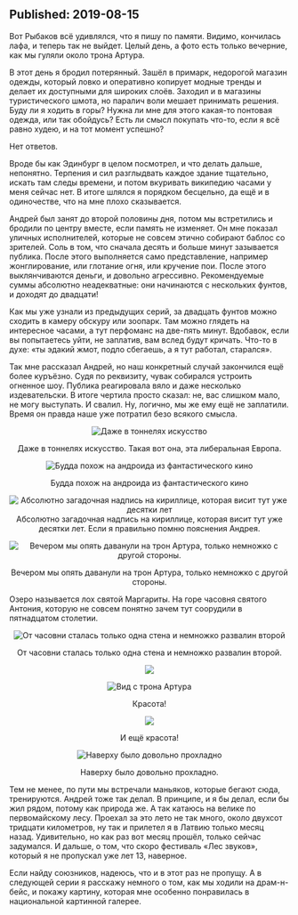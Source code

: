  Published: 2019-08-15
---
Вот Рыбаков всё удивлялся, что я пишу по памяти. Видимо, кончилась лафа, и теперь так не выйдет. Целый день, а фото есть только вечерние, как мы гуляли около трона Артура.

В этот день я бродил потерянный. Зашёл в примарк, недорогой магазин одежды, который ловко и оперативно копирует модные тренды и делает их доступными для широких слоёв. Заходил и в магазины туристического шмота, но паралич воли мешает принимать решения. Буду ли я ходить в горы? Нужна ли мне для этого какая-то понтовая одежда, или так обойдусь? Есть ли смысл покупать что-то, если я всё равно худею, и на тот момент успешно?

Нет ответов.

Вроде бы как Эдинбург в целом посмотрел, и что делать дальше, непонятно. Терпения и сил разглыдвать каждое здание тщательно, искать там следы времени, и потом вкуривать википедию часами у меня сейчас нет. В итоге шлялся я порядком бесцельно, да ещё и в одиночестве, что на мне плохо сказывается.

Андрей был занят до второй половины дня, потом мы встретились и бродили по центру вместе, если память не изменяет.
Он мне показал уличных исполнителей, которые не совсем этично собирают баблос со зрителей. Соль в том, что сначала десять и больше минут зазывается публика. После этого выполняется само представление, например жонглирование, или глотание огня, или кручение пои. После этого выклянчиваются деньги, и довольно агрессивно. Рекомендуемые суммы абсолютно неадекватные: они начинаются с нескольких фунтов, и доходят до двадцати!

Как мы уже узнали из предыдущих серий, за двадцать фунтов можно сходить в камеру обскуру или зоопарк. Там можно глядеть на интересное часами, а тут перфоманс на две-пять минут.
Вдобавок, если вы попытаетесь уйти, не заплатив, вам вслед будут кричать. Что-то в духе: «ты эдакий жмот, подло сбегаешь, а я тут работал, старался». 

Так мне рассказал Андрей, но наш конкретный случай закончился ещё более куръёзно. Судя по реквизиту, чувак собирался устроить огненное шоу. Публика реагировала вяло и даже несколько издевательски. В итоге чертила просто сказал: не, вас слишком мало, не могу выступать. И свалил. Ну, логично, мы же ему ещё не заплатили. Время он правда наше уже потратил безо всякого смысла.

<div style='text-align:center'>

![Даже в тоннелях искусство](https://lh3.googleusercontent.com/9hd0JHH82hZPteN47CInJT8fxPb5bDbX1hDn7VzLvMG2dwzvtuCdGiyVwNhtwFd_Wox5WSo_wrQ6rJ-8X-w=w500-no-tmp.jpg)

Даже в тоннелях искусство. Такая вот она, эта либеральная Европа.

</div>

<div style='text-align:center'>

![Будда похож на андроида из фантастического кино](https://lh3.googleusercontent.com/9FF_J07DPZkn3xiTXXecgigQSmxB8_hOEBSnt28LFlmd9m0zFyrHU9MoOjR_J6co4qt5SBvwy6pGkaeQ5c4=w500-no-tmp.jpg)

Будда похож на андроида из фантастического кино
</div>

<div style='text-align:center'>

![Абсолютно загадочная надпись на кириллице, которая висит тут уже десятки лет](https://lh3.googleusercontent.com/WqoBJxbOXPgUAmMbfNBGY3i55dH4F_yb8LSgFABnkYk9TqcuhTaARs60vlLT9aIpXV8zd0KrOkYv_o4k7Vk=w500-no-tmp.jpg)
Абсолютно загадочная надпись на кириллице, которая висит тут уже десятки лет. Если я правильно помню пояснения Андрея.

</div>

<div style='text-align:center'>

![
Вечером мы опять даванули на трон Артура, только немножко с другой стороны.](https://lh3.googleusercontent.com/hciZSyoVMV2iReBDIeSYHgV2sWIrUWNTXnVDE_WLsNxfQdggrJ8YQeISHToek99A2mSs7sSzCXLNqEOLVDo=w500-no-tmp.jpg)

Вечером мы опять даванули на трон Артура, только немножко с другой стороны.

</div>

Озеро называется лох святой Маргариты. На горе часовня святого Антония, которую не совсем понятно зачем тут соорудили в пятнадцатом столетии. 

<div style='text-align:center'>

![От часовни сталась только одна стена и немножко развалин второй](https://lh3.googleusercontent.com/3fvkyewNTRZ11SeSqpx7SfQN5FYbj3WcCS8NH_-oxXB5_P8huOPKE_QduSCec092Vyu9T9fcb8J4sv73YJs=w500-no-tmp.jpg)

От часовни сталась только одна стена и немножко развалин второй.

</div>

<div style='text-align:center'>

![](https://lh3.googleusercontent.com/Rz94OQMyAf_1teo45QbZ97YbHBrSlRjfjTz8bWLM9z1hXAR75W9OyrkAlZinN4PoDPHucFEIJoUpOdizz3w=w500-no-tmp.jpg)


</div>


<div style='text-align:center'>

![Вид с трона Артура](https://lh3.googleusercontent.com/gx83XNeq8PoSG6ypYDZT_huVnV3F5cw6mJ68YvsGhDCPG3Sl1embgVW55wlvZa_AAAHBUyUkVKVeRli_VNM=w500-no-tmp.jpg)

Красота!
</div>

<div style='text-align:center'>

![](https://lh3.googleusercontent.com/KM9MDZHZ2TbVkOfzvmTGAky8XaqtOo7CpJeKufM0E_7pA5oStZHLCNOADzQcZFH-zmQKFNjxKapQP8FCNfw=w500-no-tmp.jpg)

И ещё красота!
</div>

<div style='text-align:center'>

![Наверху было довольно прохладно](https://lh3.googleusercontent.com/v_rIKPl3vWjJnxuO8SFblBYqpjHdC1U4GsZ-IOzbgGHL8yGMeQG1kh0F-9XXBOoEBmoM4SqEe3ms4N6WztA=w500-no-tmp.jpg)

Наверху было довольно прохладно. 
</div>
Тем не менее, по пути мы встречали маньяков, которые бегают сюда, тренируются. Андрей тоже так делал. В принципе, и я бы делал, если бы жил рядом, потому как природа же. А так катаюсь на велике по первомайскому лесу. Проехал за это лето не так много, около двухсот тридцати километров, ну так и прилетел я в Латвию только месяц назад. Удивительно, но как раз вот месяц прошёл, только сейчас задумался. И дальше, о том, что скоро фестиваль «Лес звуков», который я не пропускал уже лет 13, наверное.

Если найду союзников, надеюсь, что и в этот раз не пропущу. А в следующей серии я расскажу немного о том, как мы ходили на драм-н-бейс, и покажу картину, которая мне особенно понравилась в национальной картинной галерее.
